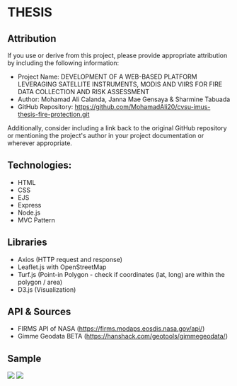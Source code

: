 # THESIS
## Attribution

If you use or derive from this project, please provide appropriate attribution by including the following information:

- Project Name: DEVELOPMENT OF A WEB-BASED PLATFORM LEVERAGING SATELLITE INSTRUMENTS, MODIS AND VIIRS FOR FIRE DATA COLLECTION AND RISK ASSESSMENT
- Author: Mohamad Ali Calanda, Janna Mae Gensaya & Sharmine Tabuada
- GitHub Repository: https://github.com/MohamadAli20/cvsu-imus-thesis-fire-protection.git

Additionally, consider including a link back to the original GitHub repository or mentioning the project's author in your project documentation or wherever appropriate.

## Technologies:
- HTML
- CSS
- EJS
- Express
- Node.js
- MVC Pattern

## Libraries
- Axios (HTTP request and response)
- Leaflet.js with OpenStreetMap
- Turf.js (Point-in Polygon - check if coordinates (lat, long) are within the polygon / area)
- D3.js (Visualization)

## API & Sources
- FIRMS API of NASA (https://firms.modaps.eosdis.nasa.gov/api/)
- Gimme Geodata BETA (https://hanshack.com/geotools/gimmegeodata/)

## Sample
<img src="https://drive.google.com/uc?id=1g4KyL047NdTmEvRbykq_5dnh5E_TYmHQ">
<img src="https://drive.google.com/uc?id=1Im1_FCIvXFovm1P4zBFyusU65GBtFGdu">
